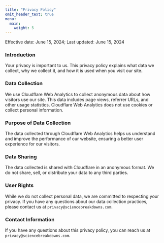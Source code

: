 ```yaml
---
title: "Privacy Policy"
omit_header_text: true
menu:
  main:
    weight: 5
---
```


Effective date: June 15, 2024; Last updated: June 15, 2024

### Introduction

Your privacy is important to us. This privacy policy explains what data we collect, why we collect it, and how it is used when you visit our site.

### Data Collection

We use Cloudflare Web Analytics to collect anonymous data about how visitors use our site. This data includes page views, referrer URLs, and other usage statistics. Cloudflare Web Analytics does not use cookies or collect personal information.

### Purpose of Data Collection

The data collected through Cloudflare Web Analytics helps us understand and improve the performance of our website, ensuring a better user experience for our visitors.

### Data Sharing

The data collected is shared with Cloudflare in an anonymous format. We do not share, sell, or distribute your data to any third parties.

### User Rights

While we do not collect personal data, we are committed to respecting your privacy. If you have any questions about our data collection practices, please contact us at `privacy@sciencebreakdowns.com`.

### Contact Information

If you have any questions about this privacy policy, you can reach us at `privacy@sciencebreakdowns.com`.
